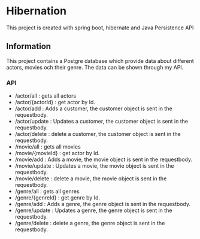 # Hibernation
This project is created with spring boot, hibernate and Java Persistence API

## Information
This project contains a Postgre database which provide data about different actors, movies och their genre.
The data can be shown through my API.

### API

* /actor/all : gets all actors
* /actor/{actorId} : get actor by Id.
* /actor/add : Adds a customer, the customer object is sent in the requestbody.
* /actor/update : Updates a customer, the customer object is sent in the requestbody.
* /actor/delete : delete a customer, the customer object is sent in the requestbody.
* /movie/all : gets all movies
* /movie/{movieId} : get actor by Id.
* /movie/add : Adds a movie, the movie object is sent in the requestbody.
* /movie/update : Updates a movie, the movie object is sent in the requestbody.
* /movie/delete : delete a movie, the movie object is sent in the requestbody.
* /genre/all : gets all genres
* /genre/{genreId}   : get genre by Id.
* /genre/add : Adds a genre, the genre object is sent in the requestbody.
* /genre/update : Updates a genre, the genre object is sent in the requestbody.
* /genre/delete : delete a genre, the genre object is sent in the requestbody.



